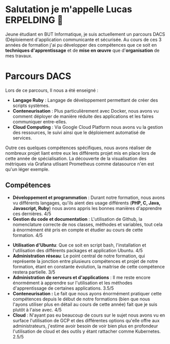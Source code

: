 # Salutation je m'appelle Lucas ERPELDING :wave:

Jeune étudiant en BUT Informatique, je suis actuellement un parcours DACS (Déploiement d'application communicante et sécurisée. Au cours de ces 3 années de formation j'ai pu développer des compétences que ce soit en **techniques d'apprentissage** et de **mise en œuvre** que d'**organisation** de mes travaux.


# Parcours DACS

Lors de ce parcours, Il nous a été enseigné  : 
* **Langage Ruby** : Langage de développement permettant de créer des scripts systèmes.
* **Conteneurisation** : Plus particulièrement avec Docker, nous avons vu comment déployer de manière réduite des applications et les faires communiquer entre-elles.
* **Cloud Computing** : Via Google Cloud Platform nous avons vu la gestion des ressources, le suivi ainsi que le déploiement automatisé de services.

Outre ces quelques compétences spécifiques, nous avons réaliser de nombreux projet liant entre eux les différents projet mis en place lors de cette année de spécialisation. La découverte de la visualisation des métriques via Grafana utlisant Prometheus comme datasource n'en est qu'un léger exemple.

## Compétences

* **Développement et programmation** : Durant notre formation, nous avons vu différents langages, qu'ils aient des usage différents (**PHP, C, Java, Javascript, Ruby**) nous avons appris les bonnes manières d'apprendre ces dernières. 4/5
* **Gestion du code et documentation** : L'utilisation de Github, la nomenclature correcte de nos classes, méthodes et variables, tout cela à énormément été pris en compte et étudier au cours de cette formation. 4/5
-   **Utilisation d'Ubuntu**:  Que ce soit en script bash, l'installation et l'utilisation des différents packages et application Ubuntu.  4/5
-   **Administration réseau**: Le point central de notre formation, qui représente la jonction entre plusieurs compétences et projet de notre formation, étant en constante évolution, la maitrise de cette compétence restera partielle. 3/5  
-   **Administration de serveurs et d'applications** :  Il me reste encore énormément à apprendre sur l'utilisation et les méthodes d'apprentissage de certaines applications.   3.5/5
-   **Conteneurisation :**  Le fait que nous ayons énormément pratiquer cette compétences depuis le début de notre formations (bien que nous l'ayons utiliser plus en détail au cours de cette année) fait que je suis plutôt à l'aise avec. 4/5
-   **Cloud** :  N'ayant pas eu beaucoup de cours sur le sujet nous avons vu en surface l'utilisation de GCP et des différentes options qu'elle offre aux administrateurs, j'estime avoir besoin de voir bien plus en profondeur l'utilisation de cloud et des outils y étant rattacher comme Kubernetes. 2.5/5
